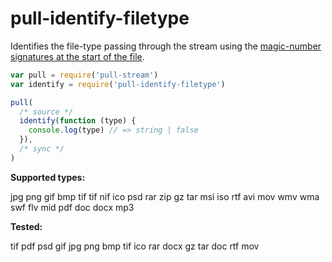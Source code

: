 # pull-identify-filetype

Identifies the file-type passing through the stream using the [magic-number signatures at the start of the file](http://en.wikipedia.org/wiki/list_of_file_signatures).

```js
var pull = require('pull-stream')
var identify = require('pull-identify-filetype')

pull(
  /* source */
  identify(function (type) {
    console.log(type) // => string | false
  }),
  /* sync */
)
```

**Supported types:**

jpg
png
gif
bmp
tif
tif
nif
ico
psd
rar
zip
gz
tar
msi
iso
rtf
avi
mov
wmv
wma
swf
flv
mid
pdf
doc
docx
mp3

**Tested:**

tif
pdf
psd
gif
jpg
png
bmp
tif
ico
rar
docx
gz
tar
doc
rtf
mov